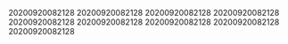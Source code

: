 20200920082128
20200920082128
20200920082128
20200920082128
20200920082128
20200920082128
20200920082128
20200920082128
20200920082128

